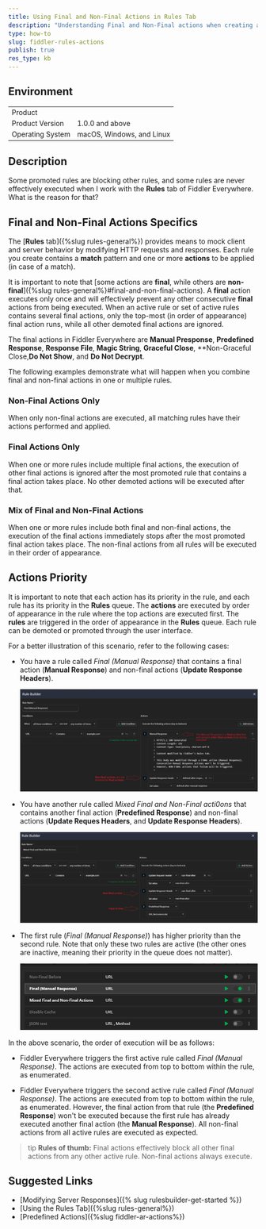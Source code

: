 ```yaml
---
title: Using Final and Non-Final Actions in Rules Tab
description: "Understanding Final and Non-Final actions when creating and executing a rule with Fiddler Everywhere."
type: how-to
slug: fiddler-rules-actions
publish: true
res_type: kb
---
```



## Environment

|   |   |
|---|---|
| Product  |
| Product Version | 1.0.0 and above  |
| Operating System | macOS, Windows, and Linux |


## Description

Some promoted rules are blocking other rules, and some rules are never effectively executed when I work with the **Rules** tab of Fiddler Everywhere. What is the reason for that?

## Final and Non-Final Actions Specifics

The [**Rules** tab]({%slug rules-general%}) provides means to mock client and server behavior by modifying HTTP requests and responses. Each rule you create contains a **match** pattern and one or more **actions** to be applied (in case of a match).

It is important to note that [some actions are **final**, while others are **non-final**]({%slug rules-general%}#final-and-non-final-actions). A **final** action executes only once and will effectively prevent any other consecutive **final** actions from being executed. When an active rule or set of active rules contains several final actions, only the top-most (in order of appearance) final action runs, while all other demoted final actions are ignored.

The final actions in Fiddler Everywhere are **Manual Presponse**, **Predefined Response**, **Response File**, **Magic String**, **Graceful Close**, **Non-Graceful Close,**Do Not Show**, and **Do Not Decrypt**.

The following examples demonstrate what will happen when you combine final and non-final actions in one or multiple rules.

### Non-Final Actions Only

When only non-final actions are executed, all matching rules have their actions performed and applied.

### Final Actions Only

When one or more rules include multiple final actions, the execution of other final actions is ignored after the most promoted rule that contains a final action takes place. No other demoted actions will be executed after that. 

### Mix of Final and Non-Final Actions

When one or more rules include both final and non-final actions, the execution of the final actions immediately stops after the most promoted final action takes place. The non-final actions from all rules will be executed in their order of appearance.


## Actions Priority

It is important to note that each action has its priority in the rule, and each rule has its priority in the **Rules** queue. The **actions** are executed by order of appearance in the rule where the top actions are executed first. The **rules** are triggered in the order of appearance in the **Rules** queue. Each rule can be demoted or promoted through the user interface. 

For a better illustration of this scenario, refer to the following cases:

- You have a rule called _Final (Manual Response)_ that contains a final action (**Manual Response**) and non-final actions (**Update Response Headers**).

    ![a rule with a final and non-final actions](../images/kb/final-actions/final-non-final.png)

- You have another rule called _Mixed Final and Non-Final acti0ons_ that contains another final action (**Predefined Response**) and non-final actions (**Update Reques Headers**, and **Update Response Headers**).

    ![second rule with a final and non-final actions](../images/kb/final-actions/final-non-final-demoted.png)   

- The first rule (_Final (Manual Response)_) has higher priority than the second rule. Note that only these two rules are active (the other ones are inactive, meaning their priority in the queue does not matter).

    ![rules order in the Rules list](../images/kb/final-actions/rules-priority.png)

In the above scenario, the order of execution will be as follows:

- Fiddler Everywhere triggers the first active rule called _Final (Manual Response)_. The actions are executed from top to bottom within the rule, as enumerated.

- Fiddler Everywhere triggers the second active rule called _Final (Manual Response)_. The actions are executed from top to bottom within the rule, as enumerated. However, the final action from that rule (the **Predefined Response**) won't be executed because the first rule has already executed another final action (the **Manual Response**). All non-final actions from all active rules are executed as expected.

>tip **Rules of thumb:** Final actions effectively block all other final actions from any other active rule. Non-final actions always execute.


## Suggested Links

- [Modifying Server Responses]({% slug rulesbuilder-get-started %})
- [Using the Rules Tab]({%slug rules-general%})
- [Predefined Actions]({%slug fiddler-ar-actions%})
